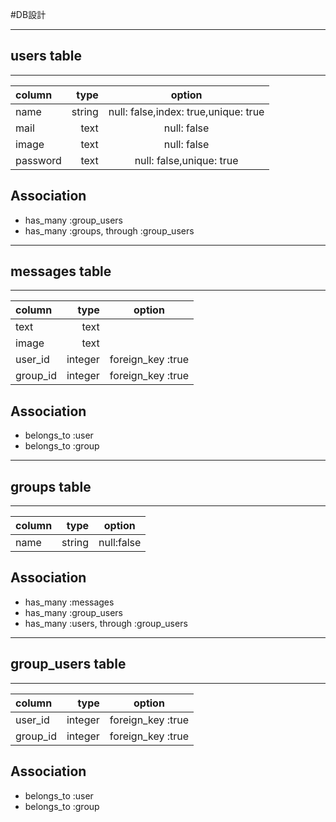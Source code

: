 #DB設計
***
## users table
***

| column | type | option |
|:-----------|------------:|:------------:|
| name       | string      | null: false,index: true,unique: true         |
| mail     | text      | null: false       |
| image       | text        | null: false         |
| password    | text          | null: false,unique: true           |

## Association
- has_many :group_users
- has_many :groups, through :group_users
***

## messages table
***

| column | type | option |
|:-----------|------------:|:------------:|
| text       | text        |              |
| image      | text        |              |
| user_id    | integer     | foreign_key :true |
| group_id   | integer     | foreign_key :true |

## Association
- belongs_to :user
- belongs_to :group
***

## groups table
***

| column | type | option |
|:-----------|------------:|:------------:|
| name       | string        | null:false         |


## Association
- has_many :messages
- has_many :group_users
- has_many :users, through :group_users
***

## group_users table
***


| column | type | option |
|:-----------|------------:|:------------:|
| user_id    | integer     | foreign_key :true             |
| group_id   | integer     | foreign_key :true             |

## Association
- belongs_to :user
- belongs_to :group





